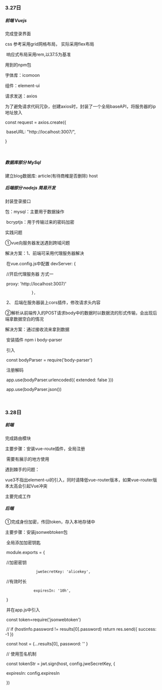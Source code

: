 ### 3.27日

##### 前端 Vuejs

完成登录界面

css 参考采用grid网格布局， 实际采用flex布局

​        响应式布局采用rem,以37.5为基准

用到的npm包

字体库：icomoon

组件：element-ui

请求发送：axios  

为了避免请求代码冗杂，创建axios时，封装了一个全局baseAPI，将服务器的ip地址放入

const request = axios.create({

​    baseURL: "http://localhost:3007/",

}

​			

##### 数据库部分 MySql

建立blog数据库: article(有待商榷是否删除) host

##### 后端部分 nodejs 简易开发

封装登录接口

包：mysql：主要用于数据操作

​        bcryptjs：用于传输过来的密码加密

实践问题

①vue向服务器发送遇到跨域问题

解决方案：1、前端可采用代理服务器解决

​			在vue.config.js中配置 devServer: {

​      				  //开启代理服务器 方式一

​       				 proxy: 'http://localhost:3007/'

   				},

​                   2、 后端在服务器装上cors插件，修改请求头内容

②解析从前端传入的POST请求body中的数据时以数据流的形式传输，会出现后端拿数据空白的情况

解决方案：通过接收流来拿到数据

​		 安装插件 npm i body-parser

​			        引入

​			      const bodyParser = require('body-parser')

​				注册解码

​			     app.use(bodyParser.urlencoded({ extended: false }))

​			      app.use(bodyParser.json())

​			

### 3.28日

##### 前端

完成路由模块 

主要步骤：安装vue-route插件，全局注册

​		    需要有展示的地方使用<router-view></router-view>

遇到棘手的问题：

vue3不指出element-ui的引入，同时请降低vue-router版本，如果vue-router版本太高会引起Vue冲突

主要完成工作

##### 后端

①完成身份加密，传回token，存入本地存储中

主要步骤：安装jsonwebtoken包

​			全局添加加密钥匙

​			module.exports = {

​				//加密密钥

  				  jweSecretKey: 'alicekey',

​				//有效时长

   				 expiresIn: '10h',

​				}

​		并在app.js中引入

​		 const token=require('jsonwebtoken')

​		  // if (hostinfo.password != results[0].password) return res.send({ success: -1 })

​               const host = {...results[0], password: '' }

​                // 使用签名机制

​             	 const tokenStr = jwt.sign(host, config.jweSecretKey, {

​                      expiresIn: config.expiresIn

​             })

